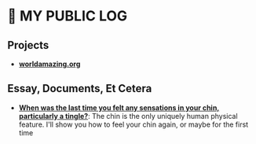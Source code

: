 # 💩 MY PUBLIC LOG

## Projects
- [**worldamazing.org**](https://worldamazing.org)

## Essay, Documents, Et Cetera
- [**When was the last time you felt any sensations in your chin, particularly a tingle?**](docs/chins.md): The chin is the only uniquely human physical feature. I'll show you how to feel your chin again, or maybe for the first time
